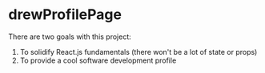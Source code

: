 # drewProfilePage

There are two goals with this project:

  1) To solidify React.js fundamentals (there won't be a lot of state or props)
  2) To provide a cool software development profile
